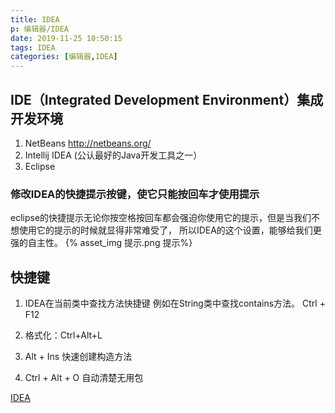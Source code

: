 ```yaml
---
title: IDEA
p: 编辑器/IDEA
date: 2019-11-25 10:50:15
tags: IDEA
categories: [编辑器,IDEA]
---
```

## IDE（Integrated Development Environment）集成开发环境

1. NetBeans <http://netbeans.org/>
2. Intellij IDEA (公认最好的Java开发工具之一）
3. Eclipse

### 修改IDEA的快捷提示按键，使它只能按回车才使用提示

eclipse的快捷提示无论你按空格按回车都会强迫你使用它的提示，但是当我们不想使用它的提示的时候就显得非常难受了，
所以IDEA的这个设置，能够给我们更强的自主性。
{% asset_img 提示.png 提示%}

## 快捷键

1. IDEA在当前类中查找方法快捷键
例如在String类中查找contains方法。
Ctrl + F12

2. 格式化：Ctrl+Alt+L
3. Alt + Ins 快速创建构造方法
4. Ctrl + Alt + O 自动清楚无用包

[IDEA](http://idea.medeming.com/jets/)